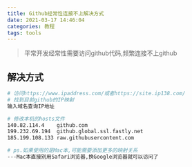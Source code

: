 ```yaml
---
title: Github经常性连接不上解决方式
date: 2021-03-17 14:46:04
categories: 教程
tags: tools
---
```


> 平常开发经常性需要访问github代码,频繁连接不上github

<!-- more -->

## 解决方式
```sh
# 访问https://www.ipaddress.com/或者https://site.ip138.com/
# 找到目前github的IP映射
输入域名查询IP地址

# 修改本机的hosts文件
140.82.114.4	github.com
199.232.69.194	github.global.ssl.fastly.net
185.199.108.133	raw.githubusercontent.com

# ps.如果使用的是Mac本,可能需要添加更多的映射关系
---Mac本直接别用Safari浏览器,换Google浏览器就可以访问了
```